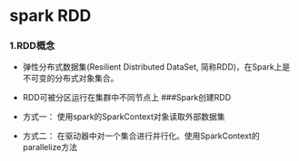 # spark RDD
### 1.RDD概念
* 弹性分布式数据集(Resilient Distributed DataSet, 简称RDD)，在Spark上是不可变的分布式对象集合。

* RDD可被分区运行在集群中不同节点上
###Spark创建RDD

* 方式一： 使用spark的SparkContext对象读取外部数据集
* 方式二： 在驱动器中对一个集合进行并行化。使用SparkContext的parallelize方法





